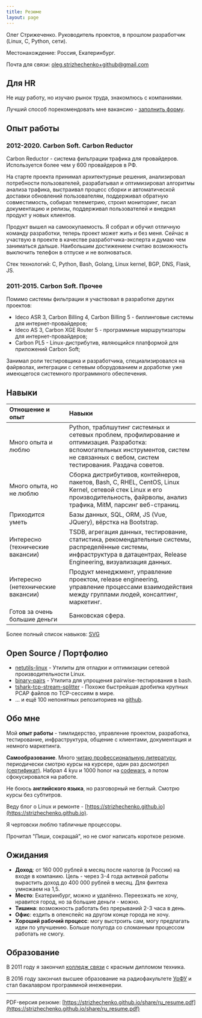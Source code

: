 ```yaml
---
title: Резюме
layout: page
---
```


Олег Стрижеченко. Руководитель проектов, в прошлом разработчик (Linux, C, Python, сети).

Местонахождение: Россия, Екатеринбург.

Почта для связи: oleg.strizhechenko+github@gmail.com

## Для HR

Не ищу работу, но изучаю рынок труда, знакомлюсь с компаниями.

Лучший способ порекомендовать мне вакансию - [заполнить форму](https://docs.google.com/forms/d/e/1FAIpQLSe0OenKaXI82AlxPAgIH-iA9EUNBYhFzwJjvyIa8GoNwuGtzw/viewform?vc=0&c=0&w=1).

## Опыт работы

### 2012-2020. Carbon Soft. Carbon Reductor

Carbon Reductor - система фильтрации трафика для провайдеров. Используется более чем у 600 провайдеров в РФ.

На старте проекта принимал архитектурные решения, анализировал потребности пользователей, разрабатывал и оптимизировал алгоритмы анализа трафика, выстраивал процесс сборки и автоматической доставки обновлений пользователям, поддерживал обратную совместимость, собирал телеметрию, строил мониторинг, писал документацию и релизы, поддерживал пользователей и внедрял продукт у новых клиентов.

Продукт вышел на самоокупаемость. Я собрал и обучил отличную команду разработки, теперь проект может жить и без меня. Сейчас я участвую в проекте в качестве разработчика-эксперта и думаю чем заниматься дальше. Наибольшим достижением считаю возможность выключить телефон в отпуске и не волноваться.

Стек технологий: C, Python, Bash, Golang, Linux kernel, BGP, DNS, Flask, JS.

### 2011-2015. Carbon Soft. Прочее

Помимо системы фильтрации я участвовал в разработке других проектов:

- Ideco ASR 3, Carbon Billing 4, Carbon Billing 5 - биллинговые системы для интернет-провайдеров;
- Ideco AS 3, Carbon XGE Router 5 - программные маршрутизаторы для интернет-провайдеров;
- Carbon PL5 - Linux-дистрибутив, являющийся платформой для приложений Carbon Soft;

Занимал роли тестировщика и разработчика, специализировался на файрволах, интеграции с сетевым оборудованием и доработке уже имеющегося системного программного обеспечения.

## Навыки

| Отношение и опыт | Навыки |
| :---- | :---- |
| Много опыта и люблю | Python, траблшутинг системных и сетевых проблем, профилирование и оптимизация. Разработка: вспомогательных инструментов, систем не связанных с вебом, систем тестирования. Раздача советов. |
| Много опыта, но не люблю | Сборка дистрибутивов, контейнеров, пакетов, Bash, C, RHEL, CentOS, Linux Kernel, сетевой стек Linux и его производительность, файрволы, анализ трафика, MitM, парсинг веб-страниц. |
| Приходится уметь | Базы данных, SQL, ORM, JS (Vue, JQuery), вёрстка на Bootstrap. |
| Интересно (технические вакансии) | TSDB, агрегация данных, тестирование, статистика, рекомендательные системы, распределённые системы, инфраструктура в датацентрах, Release Engineering, визуализация данных.  |
| Интересно (нетехнические вакансии) | Продукт менеджмент, управление проектом, release engineering, управление процессами взаимодействия между группами людей, консалтинг, маркетинг. |
| Готов за очень большие деньги | Банковская сфера. |

Более полный список навыков: [SVG](/images/my-skills.svg)

## Open Source / Портфолио

- [netutils-linux](https://github.com/strizhechenko/netutils-linux) - Утилиты для отладки и оптимизации сетевой производительности Linux.
- [binary-pairs](https://github.com/strizhechenko/binary-pairs) - Утилита для упрощения pairwise-тестирования в bash.
- [tshark-tcp-stream-splitter](https://github.com/strizhechenko/tshark-tcp-stream-splitter) - Похоже быстрейшая дробилка крупных PCAP файлов по TCP-сессиям в мире.
- ... и ещё 100 непонятных репозиториев на [github](https://github.com/strizhechenko).

## Обо мне

Мой **опыт работы** - тимлидерство, управление проектом, разработка, тестирование, инфраструктура, общение с клиентами, документация и немного маркетинга.

**Самообразование**. Много [читаю профессиональную литературу](https://strizhechenko.github.io/2017/06/30/programming-books.html), периодически смотрю курсы на курсере, один раз досмотрел [(сертификат)](http://coursera.org/api/certificate.v1/pdf/4DHY7WQBMT25). Набрал 4 kyu и 1000 honor на [codewars](https://www.codewars.com/users/strizhechenko), а потом сфокусировался на работе.

Не боюсь **английского языка**, но разговорный не беглый. Cмотрю курсы без субтитров.

Веду блог о Linux и ремонте - [https://strizhechenko.github.io](https://strizhechenko.github.io).

Я чертовски люблю табличные процессоры.

Прочитал "Пиши, сокращай", но не смог написать короткое резюме.

## Ожидания

- **Доход**: от 160 000 рублей в месяц после налогов (в России) на входе в компанию. Цель - через 3-4 года активной работы вырастить доход до 400 000 рублей в месяц. Для финтеха умножаем на 1,5.
- **Место**: Екатеринбург, можно и удалённо. Переезжать не хочу, нравится город, но за большие деньги - можно.
- **Тишина**: возможность работать без прерываний 2-3 часа в день.
- **Офис**: ездить в опенспейс на другом конце города не хочу.
- **Хороший рабочий процесс**: могу выстроить сам, могу предлагать идеи по улучшению. Больше полугода со сломанным процессом работать не смогу.

## Образование

В 2011 году я закончил [колледж связи](http://uisi.ru/) с красным дипломом техника.

В 2016 году закончил высшее образование на радиофакультете [УрФУ](http://urfu.ru/) и стал бакалавром программной инеженерии.

----

PDF-версия резюме: [https://strizhechenko.github.io/share/ru_resume.pdf](https://strizhechenko.github.io/share/ru_resume.pdf)

